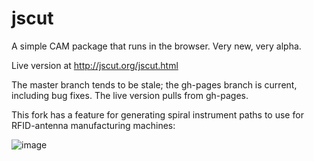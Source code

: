 jscut
=====

A simple CAM package that runs in the browser. Very new, very alpha.

Live version at http://jscut.org/jscut.html

The master branch tends to be stale; the gh-pages branch is current, including bug fixes. The live version pulls from gh-pages.

This fork has a feature for generating spiral instrument paths to use for RFID-antenna manufacturing machines:

![image](https://user-images.githubusercontent.com/24732036/119490042-08af8800-bd65-11eb-81bb-ed93c19a7f56.png)
